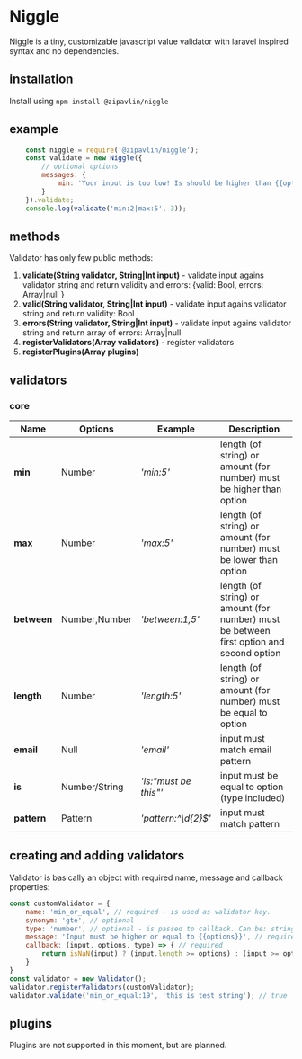 # Niggle
Niggle is a tiny, customizable javascript value validator with laravel inspired syntax and no dependencies. 

## installation
Install using ```npm install @zipavlin/niggle```

## example

```javascript
    const niggle = require('@zipavlin/niggle');
    const validate = new Niggle({
        // optional options
        messages: {
            min: 'Your input is too low! Is should be higher than {{options}}'
        }
    }).validate;
    console.log(validate('min:2|max:5', 3));
```

## methods

Validator has only few public methods:

1. __validate(String validator, String|Int input)__ - validate input agains validator string and return validity and errors: {valid: Bool, errors: Array|null }
2. __valid(String validator, String|Int input)__ - validate input agains validator string and return validity: Bool
3. __errors(String validator, String|Int input)__ - validate input agains validator string and return array of errors: Array|null
4. __registerValidators(Array validators)__ - register validators
5. __registerPlugins(Array plugins)__

## validators

### core

Name        | Options       | Example               | Description
----------- | ------------- | --------------------- | -----------
__min__     | Number        | _'min:5'_             | length (of string) or amount (for number) must be higher than option
__max__     | Number        | _'max:5'_             | length (of string) or amount (for number) must be lower than option
__between__ | Number,Number | _'between:1,5'_       | length (of string) or amount (for number) must be between first option and second option
__length__  | Number        | _'length:5'_          | length (of string) or amount (for number) must be equal to option
__email__   | Null          | _'email'_             | input must match email pattern
__is__      | Number/String | _'is:"must be this"'_ | input must be equal to option (type included)
__pattern__ | Pattern       | _'pattern:^\d{2}$'_   | input must match pattern

## creating and adding validators

Validator is basically an object with required name, message and callback properties:

```javascript
const customValidator = {
    name: 'min_or_equal', // required - is used as validator key.
    synonym: 'gte', // optional
    type: 'number', // optional - is passed to callback. Can be: string, number, range, array
    message: 'Input must be higher or equal to {{options}}', // required -- default error message with value injection. Possible dynamic values include options (including arrays), type, input
    callback: (input, options, type) => { // required
        return isNaN(input) ? (input.length >= options) : (input >= options);
    }
}
const validator = new Validator();
validator.registerValidators(customValidator);
validator.validate('min_or_equal:19', 'this is test string'); // true
```

## plugins

Plugins are not supported in this moment, but are planned.